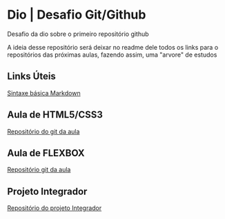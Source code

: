 # Dio | Desafio Git/Github
Desafio da dio sobre o primeiro repositório github

A ideia desse repositório será deixar no readme dele todos os links para o repositórios das próximas aulas, fazendo assim, uma "arvore" de estudos

## Links Úteis

[Sintaxe básica Markdown](https://www.markdownguide.org/)

## Aula de HTML5/CSS3

[Repositório do git da aula](https://github.com/gacolombo/reforco-html5-css3)

## Aula de FLEXBOX

[Repositório git da aula](https://github.com/gacolombo/reforco-flexbox)

## Projeto Integrador

[Repositório do projeto Integrador](https://github.com/gacolombo/projeto-integrador-dio)
